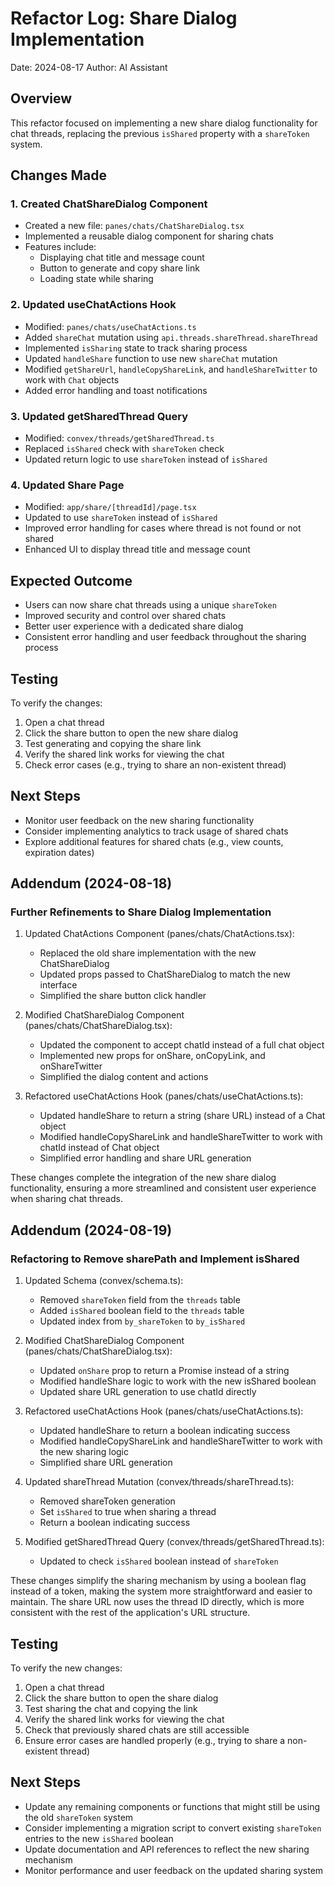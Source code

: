 # Refactor Log: Share Dialog Implementation

Date: 2024-08-17
Author: AI Assistant

## Overview
This refactor focused on implementing a new share dialog functionality for chat threads, replacing the previous `isShared` property with a `shareToken` system.

## Changes Made

### 1. Created ChatShareDialog Component
- Created a new file: `panes/chats/ChatShareDialog.tsx`
- Implemented a reusable dialog component for sharing chats
- Features include:
  - Displaying chat title and message count
  - Button to generate and copy share link
  - Loading state while sharing

### 2. Updated useChatActions Hook
- Modified: `panes/chats/useChatActions.ts`
- Added `shareChat` mutation using `api.threads.shareThread.shareThread`
- Implemented `isSharing` state to track sharing process
- Updated `handleShare` function to use new `shareChat` mutation
- Modified `getShareUrl`, `handleCopyShareLink`, and `handleShareTwitter` to work with `Chat` objects
- Added error handling and toast notifications

### 3. Updated getSharedThread Query
- Modified: `convex/threads/getSharedThread.ts`
- Replaced `isShared` check with `shareToken` check
- Updated return logic to use `shareToken` instead of `isShared`

### 4. Updated Share Page
- Modified: `app/share/[threadId]/page.tsx`
- Updated to use `shareToken` instead of `isShared`
- Improved error handling for cases where thread is not found or not shared
- Enhanced UI to display thread title and message count

## Expected Outcome
- Users can now share chat threads using a unique `shareToken`
- Improved security and control over shared chats
- Better user experience with a dedicated share dialog
- Consistent error handling and user feedback throughout the sharing process

## Testing
To verify the changes:
1. Open a chat thread
2. Click the share button to open the new share dialog
3. Test generating and copying the share link
4. Verify the shared link works for viewing the chat
5. Check error cases (e.g., trying to share an non-existent thread)

## Next Steps
- Monitor user feedback on the new sharing functionality
- Consider implementing analytics to track usage of shared chats
- Explore additional features for shared chats (e.g., view counts, expiration dates)

## Addendum (2024-08-18)

### Further Refinements to Share Dialog Implementation

1. Updated ChatActions Component (panes/chats/ChatActions.tsx):
   - Replaced the old share implementation with the new ChatShareDialog
   - Updated props passed to ChatShareDialog to match the new interface
   - Simplified the share button click handler

2. Modified ChatShareDialog Component (panes/chats/ChatShareDialog.tsx):
   - Updated the component to accept chatId instead of a full chat object
   - Implemented new props for onShare, onCopyLink, and onShareTwitter
   - Simplified the dialog content and actions

3. Refactored useChatActions Hook (panes/chats/useChatActions.ts):
   - Updated handleShare to return a string (share URL) instead of a Chat object
   - Modified handleCopyShareLink and handleShareTwitter to work with chatId instead of Chat object
   - Simplified error handling and share URL generation

These changes complete the integration of the new share dialog functionality, ensuring a more streamlined and consistent user experience when sharing chat threads.

## Addendum (2024-08-19)

### Refactoring to Remove sharePath and Implement isShared

1. Updated Schema (convex/schema.ts):
   - Removed `shareToken` field from the `threads` table
   - Added `isShared` boolean field to the `threads` table
   - Updated index from `by_shareToken` to `by_isShared`

2. Modified ChatShareDialog Component (panes/chats/ChatShareDialog.tsx):
   - Updated `onShare` prop to return a Promise<boolean> instead of a string
   - Modified handleShare logic to work with the new isShared boolean
   - Updated share URL generation to use chatId directly

3. Refactored useChatActions Hook (panes/chats/useChatActions.ts):
   - Updated handleShare to return a boolean indicating success
   - Modified handleCopyShareLink and handleShareTwitter to work with the new sharing logic
   - Simplified share URL generation

4. Updated shareThread Mutation (convex/threads/shareThread.ts):
   - Removed shareToken generation
   - Set `isShared` to true when sharing a thread
   - Return a boolean indicating success

5. Modified getSharedThread Query (convex/threads/getSharedThread.ts):
   - Updated to check `isShared` boolean instead of `shareToken`

These changes simplify the sharing mechanism by using a boolean flag instead of a token, making the system more straightforward and easier to maintain. The share URL now uses the thread ID directly, which is more consistent with the rest of the application's URL structure.

## Testing
To verify the new changes:
1. Open a chat thread
2. Click the share button to open the share dialog
3. Test sharing the chat and copying the link
4. Verify the shared link works for viewing the chat
5. Check that previously shared chats are still accessible
6. Ensure error cases are handled properly (e.g., trying to share a non-existent thread)

## Next Steps
- Update any remaining components or functions that might still be using the old `shareToken` system
- Consider implementing a migration script to convert existing `shareToken` entries to the new `isShared` boolean
- Update documentation and API references to reflect the new sharing mechanism
- Monitor performance and user feedback on the updated sharing system